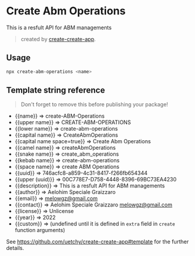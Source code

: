 # Create Abm Operations

This is a resfult API for ABM managements

> created by [create-create-app](https://github.com/uetchy/create-create-app).

## Usage

```bash
npx create-abm-operations <name>
```

## Template string reference

> Don't forget to remove this before publishing your package!

- {{name}} => create-ABM-Operations
- {{upper name}} => CREATE-ABM-OPERATIONS
- {{lower name}} => create-abm-operations
- {{capital name}} => CreateAbmOperations
- {{capital name space=true}} => Create Abm Operations
- {{camel name}} => createAbmOperations
- {{snake name}} => create_abm_operations
- {{kebab name}} => create-abm-operations
- {{space name}} => create ABM Operations
- {{uuid}} => 746acfc8-a859-4c31-8417-f266fb654344
- {{upper (uuid)}} => 00C778E7-D758-4448-8396-69BC73EA4230
- {{description}} => This is a resfult API for ABM managements
- {{author}} => Aelohim Speciale Graizzaro
- {{email}} => melowgz@gmail.com
- {{contact}} => Aelohim Speciale Graizzaro <melowgz@gmail.com>
- {{license}} => Unlicense
- {{year}} => 2022
- {{custom}} =>  (undefined until it is defined in `extra` field in `create` function arguments)

See https://github.com/uetchy/create-create-app#template for the further details.
